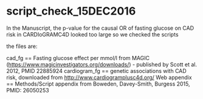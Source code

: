 # script_check_15DEC2016

In the Manuscript, the p-value for the causal OR of fasting glucose on CAD risk in CARDIoGRAMC4D looked too large
so we checked the scripts 

the files are:

 cad_fg == Fasting glucose effect per mmol/l from MAGIC (https://www.magicinvestigators.org/downloads/) - published by Scott et al. 2012, PMID  22885924
 cardiogram_fg == genetic associations with CAD risk, downloaded from http://www.cardiogramplusc4d.org/
 Web appendix == Methods/Script appendix from Boweden, Davey-Smith, Burgess 2015, PMID: 26050253
